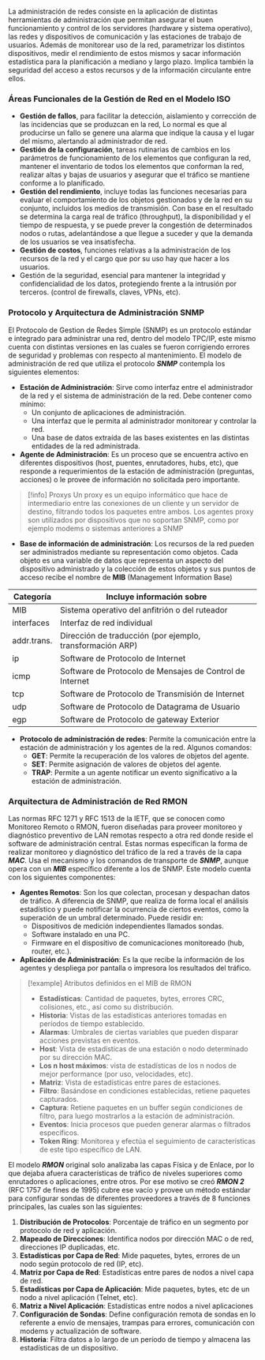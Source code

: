 La administración de redes consiste en la aplicación de distintas herramientas de administración que permitan asegurar el buen funcionamiento y control de los servidores (hardware y sistema operativo), las redes y dispositivos de comunicación y las estaciones de trabajo de usuarios. Además de monitorear uso de la red, parametrizar los distintos dispositivos, medir el rendimiento de estos mismos y sacar información estadística para la planificación a mediano y largo plazo.
Implica también la seguridad del acceso a estos recursos y de la información circulante entre ellos.

### Áreas Funcionales de la Gestión de Red en el Modelo ISO

- **Gestión de fallos**, para facilitar la detección, aislamiento y corrección de las incidencias que se produzcan en la red, Lo normal es que al producirse un fallo se genere una alarma que indique la causa y el lugar del mismo, alertando al administrador de red.
- **Gestión de la configuración**, tareas rutinarias de cambios en los parámetros de funcionamiento de los elementos que configuran la red, mantener el inventario de todos los elementos que conforman la red, realizar altas y bajas de usuarios y asegurar que el tráfico se mantiene conforme a lo planificado.
- **Gestión del rendimiento**, incluye todas las funciones necesarias para evaluar el comportamiento de los objetos gestionados y de la red en su conjunto, incluidos los medios de transmisión. Con base en el resultado se determina la carga real de tráfico (throughput), la disponibilidad y el tiempo de respuesta, y se puede prever la congestión de determinados nodos o rutas, adelantándose a que llegue a suceder y que la demanda de los usuarios se vea insatisfecha.
- **Gestión de costos**, funciones relativas a la administración de los recursos de la red y el cargo que por su uso hay que hacer a los usuarios.
- Gestión de la seguridad, esencial para mantener la integridad y confidencialidad de los datos, protegiendo frente a la intrusión por terceros. (control de firewalls, claves, VPNs, etc).

### Protocolo y Arquitectura de Administración SNMP

El Protocolo de Gestion de Redes Simple (SNMP) es un protocolo estándar e integrado para administrar una red, dentro del modelo TPC/IP, este mismo cuenta con distintas versiones en las cuales se fueron corrigiendo errores de seguridad y problemas con respecto al mantenimiento.
El modelo de administración de red que utiliza el protocolo ***SNMP*** contempla los siguientes elementos:

- **Estación de Administración**: Sirve como interfaz entre el administrador de la red y el sistema de administración de la red. Debe contener como mínimo:
	- Un conjunto de aplicaciones de administración.
	- Una interfaz que le permita al administrador monitorear y controlar la red.
	- Una base de datos extraída de las bases existentes en las distintas entidades de la red administrada.
- **Agente de Administración**: Es un proceso que se encuentra activo en diferentes dispositivos (host, puentes, enrutadores, hubs, etc), que responde a requerimientos de la estación de administración (preguntas, acciones) o le provee de información no solicitada pero importante.

>[!info] Proxys
>Un proxy es un equipo informático que hace de intermediario entre las conexiones de un cliente y un servidor de destino, filtrando todos los paquetes entre ambos. Los agentes proxy son utilizados por dispositivos que no soportan SNMP, como por ejemplo modems o sistemas anteriores a SNMP


- **Base de información de administración**: Los recursos de la red pueden ser administrados mediante su representación como objetos. Cada objeto es una variable de datos que representa un aspecto del dispositivo administrado y la colección de estos objetos y sus puntos de acceso recibe el nombre de **MIB** (Management Information Base)

|Categoría|Incluye información sobre|
|---|---|
|MIB|Sistema operativo del anfitrión o del ruteador|
|interfaces|Interfaz de red individual|
|addr.trans.|Dirección de traducción (por ejemplo, transformación ARP)|
|ip|Software de Protocolo de Internet|
|icmp|Software de Protocolo de Mensajes de Control de Internet|
|tcp|Software de Protocolo de Transmisión de Internet|
|udp|Software de Protocolo de Datagrama de Usuario|
|egp|Software de Protocolo de gateway Exterior|

- **Protocolo de administración de redes**: Permite la comunicación entre la estación de administración y los agentes de la red. Algunos comandos:
	- **GET**: Permite la recuperación de los valores de objetos del agente.
	- **SET**: Permite asignación de valores de objetos del agente.
	- **TRAP**: Permite a un agente notificar un evento significativo a la estación de administración.

### Arquitectura de Administración de Red RMON

Las normas RFC 1271 y RFC 1513 de la IETF, que se conocen como Monitoreo Remoto o RMON, fueron diseñadas para proveer monitoreo y diagnóstico preventivo de LAN remotas respecto a otra red donde reside el software de administración central.
Estas normas especifican la forma de realizar monitoreo y diagnóstico del tráfico de la red a través de la capa ***MAC***. Usa el mecanismo y los comandos de transporte de ***SNMP***, aunque opera con un ***MIB*** específico diferente a los de SNMP.
Este modelo cuenta con los siguientes componentes:

- **Agentes Remotos**: Son los que colectan, procesan y despachan datos de tráfico. A diferencia de SNMP, que realiza de forma local el análisis estadístico y puede notificar la ocurrencia de ciertos eventos, como la superación de un umbral determinado. Puede residir en:
	- Dispositivos de medición independientes llamados sondas.
	- Software instalado en una PC.
	- Firmware en el dispositivo de comunicaciones monitoreado (hub, router, etc.).
- **Aplicación de Administración**: Es la que recibe la información de los agentes y despliega por pantalla o impresora los resultados del tráfico.

>[!example] Atributos definidos en el MIB de RMON
>- **Estadísticas**: Cantidad de paquetes, bytes, errores CRC, colisiones, etc., así como su distribución.
>- **Historia**: Vistas de las estadísticas anteriores tomadas en períodos de tiempo establecido.
>- **Alarmas**: Umbrales de ciertas variables que pueden disparar acciones previstas en eventos.
>- **Host**: Vista de estadísticas de una estación o nodo determinado por su dirección MAC.
>- **Los n host máximos**: vista de estadísticas de los n nodos de mejor performance (por uso, velocidades, etc).
>- **Matriz**: Vista de estadísticas entre pares de estaciones.
>- **Filtro**: Basándose en condiciones establecidas, retiene paquetes capturados.
>- **Captura**: Retiene paquetes en un buffer según condiciones de filtro, para luego mostrarlos a la estación de administración.
>- **Eventos**: Inicia procesos que pueden generar alarmas o filtrados específicos.
>- **Token Ring**: Monitorea y efectúa el seguimiento de características de este tipo específico de LAN.

El modelo ***RMON*** original solo analizaba las capas Física y de Enlace, por lo que dejaba afuera características de tráfico de niveles superiores como enrutadores o aplicaciones, entre otros. Por ese motivo se creó ***RMON 2*** (RFC 1757 de fines de 1995) cubre ese vacío y
provee un método estándar para configurar sondas de diferentes proveedores a través de 8 funciones principales, las cuales son las siguientes:

1. **Distribución de Protocolos**: Porcentaje de tráfico en un segmento por protocolo de red y aplicación.
2. **Mapeado de Direcciones**: Identifica nodos por dirección MAC o de red, direcciones IP duplicadas, etc.
3. **Estadísticas por Capa de Red**: Mide paquetes, bytes, errores de un nodo según protocolo de red (IP, etc).
4. **Matriz por Capa de Red**: Estadísticas entre pares de nodos a nivel capa de red.
5. **Estadísticas por Capa de Aplicación**: Mide paquetes, bytes, etc de un nodo a nivel aplicación (Telnet, etc).
6. **Matriz a Nivel Aplicación**: Estadísticas entre nodos a nivel aplicaciones
7. **Configuración de Sondas**: Define configuración remota de sondas en lo referente a envío de mensajes, trampas para errores, comunicación con modems y actualización de software.
8. **Historia**: Filtra datos a lo largo de un período de tiempo y almacena las estadísticas de un dispositivo.

